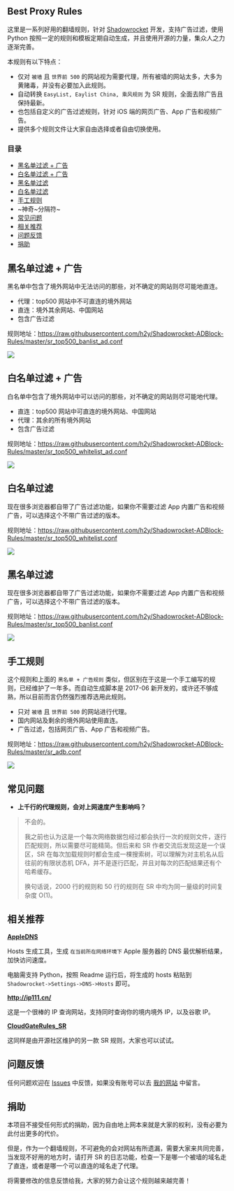 ## Best Proxy Rules

这里是一系列好用的翻墙规则，针对 [Shadowrocket](https://liguangming.com/Shadowrocket) 开发，支持广告过滤，使用 Python 按照一定的规则和模板定期自动生成，并且使用开源的力量，集众人之力逐渐完善。

本规则有以下特点：

- 仅对 `被墙` 且 `世界前 500` 的网站视为需要代理，所有被墙的网站太多，大多为黄赌毒，并没有必要加入此规则。
- 自动转换 `EasyList, Eaylist China, 乘风规则` 为 SR 规则，全面去除广告且保持最新。
- 也包括自定义的广告过滤规则，针对 iOS 端的网页广告、App 广告和视频广告。
- 提供多个规则文件让大家自由选择或者自由切换使用。


### 目录

- [黑名单过滤 + 广告](#黑名单过滤--广告)
- [白名单过滤 + 广告](#白名单过滤--广告)
- [黑名单过滤](#黑名单过滤)
- [白名单过滤](#白名单过滤)
- [手工规则](#手工规则)
- ~神奇~分隔符~
- [常见问题](#常见问题)
- [相关推荐](#相关推荐)
- [问题反馈](#问题反馈)
- [捐助](#捐助)


## 黑名单过滤 + 广告

黑名单中包含了境外网站中无法访问的那些，对不确定的网站则尽可能地直连。

- 代理：top500 网站中不可直连的境外网站
- 直连：境外其余网站、中国网站
- 包含广告过滤

规则地址：<https://raw.githubusercontent.com/h2y/Shadowrocket-ADBlock-Rules/master/sr_top500_banlist_ad.conf>

![](https://user-images.githubusercontent.com/12909077/27505548-db67b776-58d4-11e7-8775-ff038c8c11bf.png)

## 白名单过滤 + 广告

白名单中包含了境外网站中可以访问的那些，对不确定的网站则尽可能地代理。

- 直连：top500 网站中可直连的境外网站、中国网站
- 代理：其余的所有境外网站
- 包含广告过滤

规则地址：<https://raw.githubusercontent.com/h2y/Shadowrocket-ADBlock-Rules/master/sr_top500_whitelist_ad.conf>

![](https://user-images.githubusercontent.com/12909077/27505553-ef1b86c6-58d4-11e7-9fb1-eafbd0c5dc81.png)

## 白名单过滤 

现在很多浏览器都自带了广告过滤功能，如果你不需要过滤 App 内置广告和视频广告，可以选择这个不带广告过滤的版本。

规则地址：<https://raw.githubusercontent.com/h2y/Shadowrocket-ADBlock-Rules/master/sr_top500_whitelist.conf>

![](https://user-images.githubusercontent.com/12909077/27505552-ef108226-58d4-11e7-82eb-8558289d3953.png)

## 黑名单过滤 

现在很多浏览器都自带了广告过滤功能，如果你不需要过滤 App 内置广告和视频广告，可以选择这个不带广告过滤的版本。

规则地址：<https://raw.githubusercontent.com/h2y/Shadowrocket-ADBlock-Rules/master/sr_top500_banlist.conf>

![](https://user-images.githubusercontent.com/12909077/27505547-db64d97a-58d4-11e7-8311-538115b6faf3.png)

## 手工规则

这个规则和上面的 `黑名单 + 广告规则` 类似，但区别在于这是一个手工编写的规则，已经维护了一年多。而自动生成脚本是 2017-06 新开发的，或许还不够成熟，所以目前而言仍然强烈推荐选用此规则。

- 只对 `被墙` 且 `世界前 500` 的网站进行代理。
- 国内网站及剩余的境外网站使用直连。
- 广告过滤，包括网页广告、App 广告和视频广告。

规则地址：<https://raw.githubusercontent.com/h2y/Shadowrocket-ADBlock-Rules/master/sr_adb.conf>

![](https://user-images.githubusercontent.com/12909077/27505546-db64a162-58d4-11e7-8447-09148abae9aa.png)


## 常见问题

- **上千行的代理规则，会对上网速度产生影响吗？**

> 不会的。
>
> 我之前也认为这是一个每次网络数据包经过都会执行一次的规则文件，逐行匹配规则，所以需要尽可能精简。但后来和 SR 作者交流后发现这是一个误区，SR 在每次加载规则时都会生成一棵搜索树，可以理解为对主机名从后往前的有限状态机 DFA，并不是逐行匹配，并且对每次的匹配结果还有个哈希缓存。
>
> 换句话说，2000 行的规则和 50 行的规则在 SR 中均为同一量级的时间复杂度 O(1)。


## 相关推荐

[**AppleDNS**](https://github.com/gongjianhui/AppleDNS)

Hosts 生成工具，生成 `在当前所在网络环境下` Apple 服务器的 DNS 最优解析结果，加快访问速度。

电脑需支持 Python，按照 Readme 运行后，将生成的 hosts 粘贴到 `Shadowrocket->Settings->DNS->Hosts` 即可。

**<http://ip111.cn/>**

这是一个很棒的 IP 查询网站，支持同时查询你的境内境外 IP，以及谷歌 IP。

[**CloudGateRules_SR**](https://github.com/CloudGateRules/Shadowrocket)

这同样是由开源社区维护的另一款 SR 规则，大家也可以试试。


## 问题反馈

任何问题欢迎在 [Issues](https://github.com/h2y/Shadowrocket-ADBlock-Rules/issues) 中反馈，如果没有账号可以去 [我的网站](https://hzy.pw/p/2096#comments) 中留言。


## 捐助

本项目不接受任何形式的捐助，因为自由地上网本来就是大家的权利，没有必要为此付出更多的代价。

但是，作为一个翻墙规则，不可避免的会对网站有所遗漏，需要大家来共同完善，当发现不好用的地方时，请打开 SR 的日志功能，检查一下是哪一个被墙的域名走了直连，或者是哪一个可以直连的域名走了代理。

将需要修改的信息反馈给我，大家的努力会让这个规则越来越完善！

